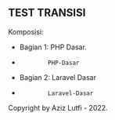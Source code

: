 ## TEST TRANSISI

Komposisi:

- Bagian 1: PHP Dasar.
-             PHP-Dasar
- Bagian 2: Laravel Dasar
-             Laravel-Dasar

Copyright by Aziz Lutfi - 2022.
